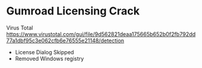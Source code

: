 # Gumroad Licensing Crack

Virus Total
https://www.virustotal.com/gui/file/9d562821deaa175665b652b0f2fb792dd77a1dbf95c3e062cfb6e76555e21148/detection

- License Dialog Skipped
- Removed Windows registry
